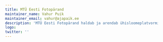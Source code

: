 ```yaml
---
title: MTÜ Eesti Fotopärand
maintainer_name: Vahur Puik
maintainer_email: vahur@ajapaik.ee
description: 'MTÜ Eesti Fotopärand haldab ja arendab ühisloomeplatvormi Ajapaik.ee, millel kasutajad saavad ajaloolise pildimaterjali andmeid rikastada.'
logo:
twitter: ''
---
```

